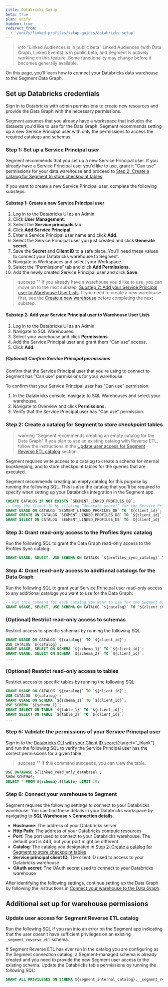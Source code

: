 ```yaml
---
title: Databricks Setup
beta: true
plan: unify
hidden: true
redirect_from:
  - '/unify/linked-profiles/setup-guides/databricks-setup'
---
```


> info "Linked Audiences is in public beta"
> Linked Audiences (with Data Graph, Linked Events) is in public beta, and Segment is actively working on this feature. Some functionality may change before it becomes generally available.

On this page, you'll learn how to connect your Databricks data warehouse to the Segment Data Graph. 

<!-- remove this and go for it! -->

## Set up Databricks credentials

Sign in to Databricks with admin permissions to create new resources and provide the Data Graph with the necessary permissions. 

Segment assumes that you already have a workspace that includes the datasets you'd like to use for the Data Graph. Segment recommends setting up a new Service Principal user with only the permissions to access the required catalogs and schemas.

### Step 1: Set up a Service Principal user

Segment recommends that you set up a new Service Principal user. If you already have a Service Principal user you'd like to use, grant it "Can use" permissions for your data warehouse and proceed to [Step 2: Create a catalog for Segment to store checkpoint tables](#step-2-create-a-catalog-for-segment-to-store-checkpoint-tables). 

If you want to create a new Service Principal user, complete the following substeps: 

#### Substep 1: Create a new Service Principal user
1. Log in to the Databricks UI as an Admin.
2. Click **User Management**. 
3. Select the **Service principals** tab. 
4. Click **Add Service Principal**.
5. Enter a Service Principal user name and click **Add**. 
6. Select the Service Principal user you just created and click **Generate secret**.
7. Save the **Secret** and **Client ID** to a safe place. You'll need these values to connect your Databricks warehouse to Segment. 
8. Navigate to Workspaces and select your Workspace. 
9. Select the “Permissions” tab and click **Add Permissions**. 
10. Add the newly created Service Principal user and click **Save**. 

> success ""
> If you already have a warehouse you'd like to use, you can move on to the next substep, [Substep 2: Add your Service Principal user to Warehouse User Lists](#substep-2-add-your-service-principal-user-to-warehouse-user-lists). If you need to create a new warehouse first, see the [Create a new warehouse](#create-a-new-warehouse) before completing the next substep. 

#### Substep 2: Add your Service Principal user to Warehouse User Lists 
1. Log in to the Databricks UI as an Admin.
2. Navigate to SQL Warehouses. 
3. Select your warehouse and click **Permissions**. 
4. Add the Service Principal user and grant them “Can use” access. 
5. Click **Add**. 

##### (Optional) Confirm Service Principal permissions
Confirm that the Service Principal user that you're using to connect to Segment has "Can use" permissions for your warehouse. 

To confirm that your Service Principal user has "Can use" permission: 
1. In the Databricks console, navigate to SQL Warehouses and select your warehouse. 
2. Navigate to Overview and click **Permissions**. 
3. Verify that the Service Principal user has "Can use" permission. 

### Step 2: Create a catalog for Segment to store checkpoint tables

> warning "Segment recommends creating an empty catalog for the Data Graph"
> If you plan to use an existing catalog with Reverse ETL, follow the instructions in the [Update user access for Segment Reverse ETL catalog](#update-user-access-for-segment-reverse-etl-catalog) section.
 
Segment requires write access to a catalog to create a schema for internal bookkeeping, and to store checkpoint tables for the queries that are executed. 

Segment recommends creating an empty catalog for this purpose by running the following SQL. This is also the catalog that you'll be required to specify when setting up your Databricks integration in the Segment app. 

```sql
CREATE CATALOG IF NOT EXISTS `SEGMENT_LINKED_PROFILES_DB`;
-- Copy the Client ID by clicking “Generate secret” for the Service Principal user
GRANT USAGE ON CATALOG `SEGMENT_LINKED_PROFILES_DB` TO `${client_id}`;
GRANT CREATE ON CATALOG `SEGMENT_LINKED_PROFILES_DB` TO `${client_id}`;
GRANT SELECT ON CATALOG `SEGMENT_LINKED_PROFILES_DB` TO `${client_id}`;
```

### Step 3: Grant read-only access to the Profiles Sync catalog

Run the following SQL to grant the Data Graph read-only access to the Profiles Sync catalog:

```sql
GRANT USAGE, SELECT, USE SCHEMA ON CATALOG `${profiles_sync_catalog}` TO `${client_id}`;
```

### Step 4: Grant read-only access to additional catalogs for the Data Graph
Run the following SQL to grant your Service Principal user read-only access to any additional catalogs you want to use for the Data Graph: 

```sql 
-- Run this command for each catalog you want to use for the Segment Data Graph
GRANT USAGE, SELECT, USE SCHEMA ON CATALOG `${catalog}` TO `${client_id}`;
```

### (Optional) Restrict read-only access to schemas

Restrict access to specific schemas by running the following SQL:

```sql
GRANT USAGE ON CATALOG `${catalog}` TO `${client_id}`;
USE CATALOG `${catalog}`;
GRANT USAGE, SELECT ON SCHEMA `${schema_1}` TO `${client_id}`;
GRANT USAGE, SELECT ON SCHEMA `${schema_2}` TO `${client_id}`;
...

```

### (Optional) Restrict read-only access to tables
Restrict access to specific tables by running the following SQL: 

```sql
GRANT USAGE ON CATALOG `${catalog}` TO `${client_id}`;
USE CATALOG `${catalog}`;
GRANT USAGE ON SCHEMA `${schema_1}` TO `${client_id}`;
USE SCHEMA `${schema_1}`;
GRANT SELECT ON TABLE `${table_1}` TO `${client_id}`;
GRANT SELECT ON TABLE `${table_2}` TO `${client_id}`;
...

```

### Step 5: Validate the permissions of your Service Principal user

Sign in to the [Databricks CLI with your Client ID secret](https://docs.databricks.com/en/dev-tools/cli/authentication.html#oauth-machine-to-machine-m2m-authentication){:target="_blank”} and run the following SQL to verify the Service Principal user has the correct permissions for a given table. 

> success ""
> If this command succeeds, you can view the table. 

```sql
USE DATABASE ${linked_read_only_database} ;
SHOW SCHEMAS;
SELECT * FROM ${schema}.${table} LIMIT 10;
```

### Step 6: Connect your warehouse to Segment

Segment requires the following settings to connect to your Databricks warehouse. You can find these details in your Databricks workspace by navigating to **SQL Warehouse > Connection details**.

- **Hostname**: The address of your Databricks server
- **Http Path**: The address of your Databricks compute resources
- **Port**: The port used to connect to your Databricks warehouse. The default port is 443, but your port might be different. 
- **Catalog**: The catalog you designated in [Step 2: Create a catalog for Segment to store checkpoint tables](#step-2-create-a-catalog-for-segment-to-store-checkpoint-tables)
- **Service principal client ID**: The client ID used to access to your Databricks warehouse
- **OAuth secret**: The OAuth secret used to connect to your Databricks warehouse

After identifying the following settings, continue setting up the Data Graph by following the instructions in [Connect your warehouse to the Data Graph](/docs/unify/data-graph/data-graph/#step-2-connect-your-warehouse-to-the-data-graph). 

## Additional set up for warehouse permissions

### Update user access for Segment Reverse ETL catalog
Run the following SQL if you run into an error on the Segment app indicating that the user doesn’t have sufficient privileges on an existing `_segment_reverse_etl` schema.

If Segment Reverse ETL has ever run in the catalog you are configuring as the Segment connection catalog, a Segment-managed schema is already created and you need to provide the new Segment user access to the existing schema. Update the Databricks table permissions by running the following SQL:

```sql
GRANT ALL PRIVILEGES ON SCHEMA ${segment_internal_catalog}.__segment_reverse_etl TO `${client_id}`;
```
